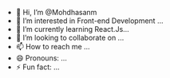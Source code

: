 - 👋 Hi, I’m @Mohdhasanm
- 👀 I’m interested in Front-end Development ...
- 🌱 I’m currently learning React.Js...
- 💞️ I’m looking to collaborate on ...
- 📫 How to reach me ...
- 😄 Pronouns: ...
- ⚡ Fun fact: ...

<!---
Mohdhasanm/Mohdhasanm is a ✨ special ✨ repository because its `README.md` (this file) appears on your GitHub profile.
You can click the Preview link to take a look at your changes.
--->
